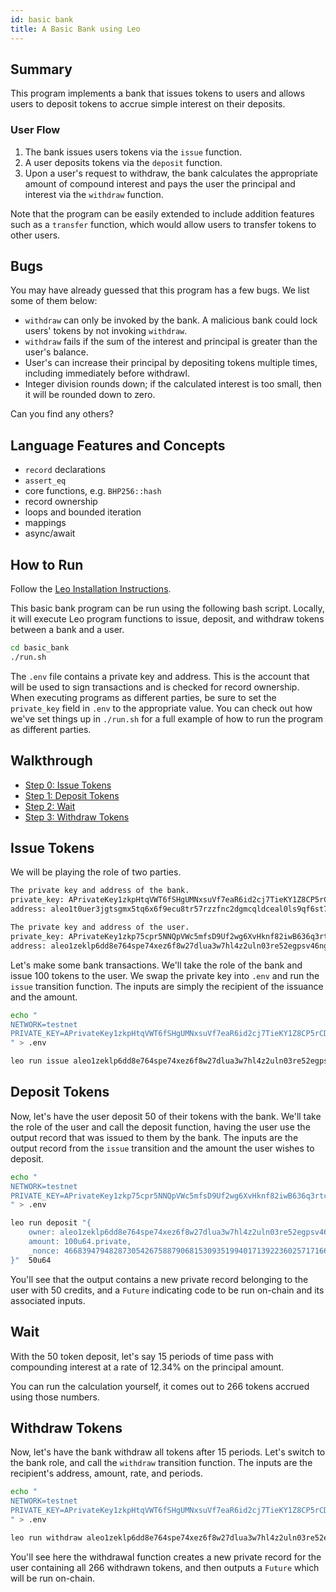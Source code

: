 ```yaml
---
id: basic bank
title: A Basic Bank using Leo
---
```


## Summary

This program implements a bank that issues tokens to users and allows users to deposit tokens to accrue simple interest on their deposits.

### User Flow
1. The bank issues users tokens via the `issue` function.
2. A user deposits tokens via the `deposit` function.
3. Upon a user's request to withdraw, the bank calculates the appropriate amount of compound interest and pays the user the principal and interest via the `withdraw` function.

Note that the program can be easily extended to include addition features such as a `transfer` function, which would allow users to transfer tokens to other users.

## Bugs

You may have already guessed that this program has a few bugs. We list some of them below: 
- `withdraw` can only be invoked by the bank. A malicious bank could lock users' tokens by not invoking `withdraw`.
- `withdraw` fails if the sum of the interest and principal is greater than the user's balance. 
- User's can increase their principal by depositing tokens multiple times, including immediately before withdrawl.
- Integer division rounds down; if the calculated interest is too small, then it will be rounded down to zero.

Can you find any others?

## Language Features and Concepts
- `record` declarations
- `assert_eq`
- core functions, e.g. `BHP256::hash`
- record ownership
- loops and bounded iteration
- mappings
- async/await

## How to Run

Follow the [Leo Installation Instructions](https://developer.aleo.org/leo/installation).

This basic bank program can be run using the following bash script. Locally, it will execute Leo program functions to issue, deposit, and withdraw tokens between a bank and a user.

```bash
cd basic_bank
./run.sh
```

The `.env` file contains a private key and address. This is the account that will be used to sign transactions and is checked for record ownership. When executing programs as different parties, be sure to set the `private_key` field in `.env` to the appropriate value. You can check out how we've set things up in `./run.sh` for a full example of how to run the program as different parties.

## Walkthrough

* [Step 0: Issue Tokens](#issue)
* [Step 1: Deposit Tokens](#deposit)
* [Step 2: Wait](#wait)
* [Step 3: Withdraw Tokens](#withdraw)

## <a id="issue"></a> Issue Tokens

We will be playing the role of two parties.

```bash
The private key and address of the bank.
private_key: APrivateKey1zkpHtqVWT6fSHgUMNxsuVf7eaR6id2cj7TieKY1Z8CP5rCD
address: aleo1t0uer3jgtsgmx5tq6x6f9ecu8tr57rzzfnc2dgmcqldceal0ls9qf6st7a

The private key and address of the user.
private_key: APrivateKey1zkp75cpr5NNQpVWc5mfsD9Uf2wg6XvHknf82iwB636q3rtc
address: aleo1zeklp6dd8e764spe74xez6f8w27dlua3w7hl4z2uln03re52egpsv46ngg
```

Let's make some bank transactions. We'll take the role of the bank and issue 100 tokens to the user. We swap the private key into `.env` and run the `issue` transition function. The inputs are simply the recipient of the issuance and the amount.

```bash
echo "
NETWORK=testnet
PRIVATE_KEY=APrivateKey1zkpHtqVWT6fSHgUMNxsuVf7eaR6id2cj7TieKY1Z8CP5rCD
" > .env

leo run issue aleo1zeklp6dd8e764spe74xez6f8w27dlua3w7hl4z2uln03re52egpsv46ngg 100u64
```

## <a id="deposit"></a> Deposit Tokens

Now, let's have the user deposit 50 of their tokens with the bank. We'll take the role of the user and call the deposit function, having the user use the output record that was issued to them by the bank. The inputs are the output record from the `issue` transition and the amount the user wishes to deposit.

```bash
echo "
NETWORK=testnet
PRIVATE_KEY=APrivateKey1zkp75cpr5NNQpVWc5mfsD9Uf2wg6XvHknf82iwB636q3rtc
" > .env

leo run deposit "{
    owner: aleo1zeklp6dd8e764spe74xez6f8w27dlua3w7hl4z2uln03re52egpsv46ngg.private,
    amount: 100u64.private,
    _nonce: 4668394794828730542675887906815309351994017139223602571716627453741502624516group.public
}"  50u64
```

You'll see that the output contains a new private record belonging to the user with 50 credits, and a `Future` indicating code to be run on-chain and its associated inputs. 

## <a id="wait"></a> Wait

With the 50 token deposit, let's say 15 periods of time pass with compounding interest at a rate of 12.34% on the principal amount.

You can run the calculation yourself, it comes out to 266 tokens accrued using those numbers. 

## <a id="withdraw"></a> Withdraw Tokens

Now, let's have the bank withdraw all tokens after 15 periods. Let's switch to the bank role, and call the `withdraw` transition function. The inputs are the recipient's address, amount, rate, and periods.

```bash
echo "
NETWORK=testnet
PRIVATE_KEY=APrivateKey1zkpHtqVWT6fSHgUMNxsuVf7eaR6id2cj7TieKY1Z8CP5rCD
" > .env

leo run withdraw aleo1zeklp6dd8e764spe74xez6f8w27dlua3w7hl4z2uln03re52egpsv46ngg 50u64 1234u64 15u64
```

You'll see here the withdrawal function creates a new private record for the user containing all 266 withdrawn tokens, and then outputs a `Future` which will be run on-chain.

```
